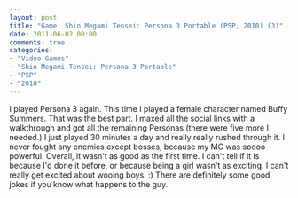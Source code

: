 ```yaml
---
layout: post
title: "Game: Shin Megami Tensei: Persona 3 Portable (PSP, 2010) (3)"
date: 2011-06-02 00:00
comments: true
categories:
- "Video Games"
- "Shin Megami Tensei: Persona 3 Portable"
- "PSP"
- "2010"
---
```


I played Persona 3 again. This time I played a female character
named Buffy Summers. That was the best part. I maxed all the
social links with a walkthrough and got all the remaining Personas
(there were five more I needed.) I just played 30 minutes a day
and really really rushed through it. I never fought any enemies
except bosses, because my MC was soooo powerful. Overall, it
wasn't as good as the first time. I can't tell if it is because
I'd done it before, or because being a girl wasn't as exciting. I
can't really get excited about wooing boys. :) There are
definitely some good jokes if you know what happens to the guy.

